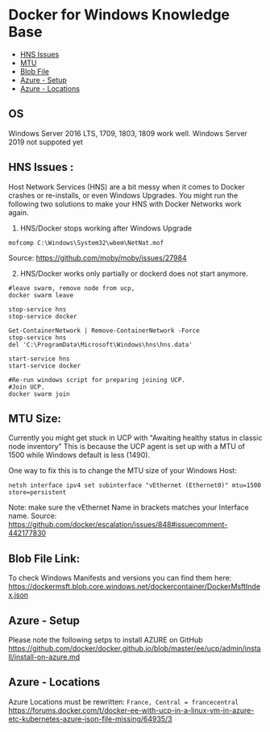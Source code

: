# Docker for Windows Knowledge Base

- [HNS Issues](#hns)
- [MTU](#mtu)
- [Blob File](#blob)
- [Azure - Setup](#azure01)
- [Azure - Locations](#azure01)

## OS

Windows Server 2016 LTS, 1709, 1803, 1809 work well.
Windows Server 2019 not suppoted yet

<a name="hns"></a>
## HNS Issues :
Host Network Services (HNS) are a bit messy when it comes to Docker crashes or re-installs, or even Windows Upgrades. You might run the following two solutions to make your HNS with Docker Networks work again.

1) HNS/Docker stops working after Windows Upgrade
```
mofcomp C:\Windows\System32\wbem\NetNat.mof
```
Source: https://github.com/moby/moby/issues/27984


2) HNS/Docker works only partially or dockerd does not start anymore.
```
#leave swarm, remove node from ucp,
docker swarm leave

stop-service hns
stop-service docker

Get-ContainerNetwork | Remove-ContainerNetwork -Force
stop-service hns
del 'C:\ProgramData\Microsoft\Windows\hns\hns.data'

start-service hns
start-service docker

#Re-run windows script for preparing joining UCP.
#Join UCP.
docker swarm join
```

<a name="mtu"></a>
## MTU Size:
Currently you might get stuck in UCP with "Awaiting healthy status in classic node inventory"
This is because the UCP agent is set up with a MTU of 1500 while Windows default is less (1490).

One way to fix this is to change the MTU size of your Windows Host:
```
netsh interface ipv4 set subinterface "vEthernet (Ethernet0)" mtu=1500 store=persistent
```
Note: make sure the vEthernet Name in brackets matches your Interface name.
Source: https://github.com/docker/escalation/issues/848#issuecomment-442177830


<a name="blob"></a>
## Blob File Link:
To check Windows Manifests and versions you can find them here:
https://dockermsft.blob.core.windows.net/dockercontainer/DockerMsftIndex.json


<a name="azure01"></a>
## Azure - Setup
Please note the following setps to install AZURE on GitHub
https://github.com/docker/docker.github.io/blob/master/ee/ucp/admin/install/install-on-azure.md


<a name="azure02"></a>
## Azure - Locations
Azure Locations must be rewritten:
`France, Central = francecentral`
https://forums.docker.com/t/docker-ee-with-ucp-in-a-linux-vm-in-azure-etc-kubernetes-azure-json-file-missing/64935/3